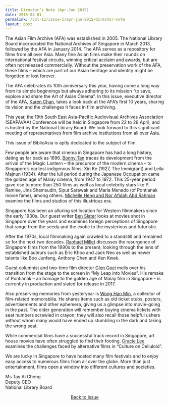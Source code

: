 ```yaml
---
title: Director’s Note (Apr-Jun 2015)
date: 2015-04-01
permalink: /vol-11/issue-1/apr-jun-2015/director-note
layout: post
---
```

The Asian Film Archive (AFA) was established in 2005. The National Library Board incorporated the National Archives of Singapore in March 2013, followed by the AFA in January 2014. The AFA serves as a repository for films from all over Asia. Many fine Asian films 
make their rounds on international festival circuits, winning critical acclaim and awards, but are often not released commercially. Without the preservation work of the AFA, these films – which are part of our Asian heritage and identity  might be forgotten or lost forever.

The AFA celebrates its 10th anniversary this year, having come a long way from its simple beginnings but always adhering to its mission “to save, explore and share the Art of Asian Cinema”. In this issue, executive director of the AFA, [Karen Chan](https://nlb-ba-staging.netlify.app/vol-11/issue-1/apr-jun-2015/moving-journey), takes a look back at the AFA’s first 10 years, sharing its vision and the challenges it faces in film archiving. 

This year, the 19th South East Asia-Pacific Audiovisual Archives Association (SEAPAVAA) Conference will be held in Singapore from 22 to 28 April, and is hosted by the National Library Board. We look forward to this significant meeting of representatives from film archive institutions from all over Asia.

This issue of BiblioAsia is aptly dedicated to the subject of film.

Few people are aware that cinema in Singapore has had a long history, dating as far back as 1896. [Bonny Tan](https://nlb-ba-staging.netlify.app/vol-11/issue-1/apr-jun-2015/early-sg-cinema) traces its development from the arrival of the Magic Lantern – the precursor of the modern cinema – to Singapore’s earliest indigenous films: Xin Ke (1927, The Immigrant) and Leila Majnun (1934). After the lull period during the 
Japanese Occupation came the golden age of Malay cinema, from 1947 to 1972. This 25-year period gave rise to more than 250 films as well as local celebrity stars like P. Ramlee, Jins Shamsudin, Siput Sarawak and Maria Menado (of Pontianak movie fame), among others. [Michelle Heng and Nor Afidah Abd Rahman](https://nlb-ba-staging.netlify.app/vol-11/issue-1/apr-jun-2015/ga-malay-cinema) examine the films and studios of this illustrious era.

Singapore has been an alluring set location for Western filmmakers since the early 1930s. Our guest writer [Ben Slater](https://nlb-ba-staging.netlify.app/vol-11/issue-1/apr-jun-2015/svph) looks at movies shot in Singapore over the years and examines foreign perceptions of Singapore that range from the seedy and the exotic to the mysterious and futuristic.

After the 1970s, local filmmaking again crawled to a standstill and remained so for the next two decades. [Raphaël Millet](https://nlb-ba-staging.netlify.app/vol-11/issue-1/apr-jun-2015/revival-sg-cinema) discusses the resurgence of Singapore films from the 1990s to the present, looking through the lens of established auteurs such as Eric Khoo and Jack Neo as well as newer talents like Boo Junfeng, Anthony Chen and Ken Kwek.

Guest columnist and two-time film director [Glen Goei](https://nlb-ba-staging.netlify.app/vol-11/issue-1/apr-jun-2015/leap-into-movie) mulls over his transition from the stage to the screen in “My Leap into Movies”. His remake of Pontianak – an homage to the golden age of Malay film in Singapore – is currently in production and slated for release in 2017.

Also preserving memories from yesteryear is [Wong Han Min](https://nlb-ba-staging.netlify.app/vol-11/issue-1/apr-jun-2015/movie-memorabilia), a collector of film-related memorabilia. He shares items such as old ticket stubs, posters, advertisements and other ephemera, giving us a glimpse into movie-going in the past. The older generation will remember buying cinema tickets with seat numbers scrawled in crayon; they will also recall those helpful ushers without whom many would have ended up stumbling in the dark and taking the wrong seat.

While commercial films have a successful track record in Singapore, art house movies have often struggled to find their footing. [Gracie Lee](https://nlb-ba-staging.netlify.app/vol-11/issue-1/apr-jun-2015/culture-on-celluloid) examines the challenges faced by alternative films in “Culture on Celluloid”.

We are lucky in Singapore to have hosted many film festivals and to enjoy easy access to numerous films from all over the globe. More than just entertainment, films open a window into different cultures and societies.

Ms Tay Ai Cheng<br>
Deputy CEO<br>
National Library Board

<a href="https://nlb-ba-staging.netlify.app/vol-11/issue-1/Apr-jun-2015/"><center>Back to Issue</center></a>